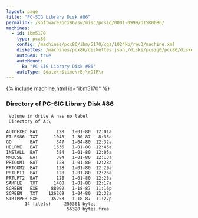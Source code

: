 ```yaml
---
layout: page
title: "PC-SIG Library Disk #86"
permalink: /software/pcx86/sw/misc/pcsig/0001-0999/DISK0086/
machines:
  - id: ibm5170
    type: pcx86
    config: /machines/pcx86/ibm/5170/cga/1024kb/rev3/machine.xml
    diskettes: /machines/pcx86/diskettes.json,/disks/pcsig0/pcx86/diskettes.json
    autoGen: true
    autoMount:
      B: "PC-SIG Library Disk #86"
    autoType: $date\r$time\rB:\rDIR\r
---
```


{% include machine.html id="ibm5170" %}

### Directory of PC-SIG Library Disk #86

     Volume in drive A has no label
     Directory of A:\

    AUTOEXEC BAT       128   1-01-80  12:01a
    FILES86  TXT      1048   1-30-87   8:35a
    GO       BAT       347   1-04-80  12:32a
    HELPME   BAT      1536   1-01-80  12:45a
    INSTALL  BAT       384   1-01-80  12:05a
    MMOUSE   BAT       384   1-01-80  12:13a
    PRTCOM1  BAT       128   1-01-80  12:28a
    PRTCOM2  BAT       128   1-01-80  12:29a
    PRTLPT1  BAT       128   1-01-80  12:26a
    PRTLPT2  BAT       128   1-01-80  12:28a
    SAMPLE   TXT      1408   1-01-80  12:17a
    SCREEN   EXE     88092   1-18-87  11:16p
    SCREEN   TXT    126269   1-04-80  12:32a
    STRIPPER EXE     35253   1-18-87  11:27p
           14 file(s)     255361 bytes
                           56320 bytes free

